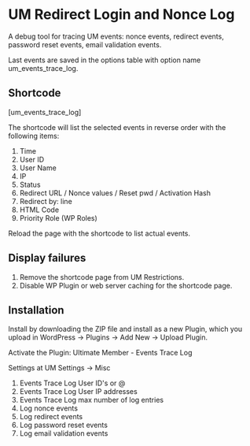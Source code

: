 # UM Redirect Login and Nonce Log
A debug tool for tracing UM events: nonce events, redirect events, password reset events, email validation events.

Last events are saved in the options table with option name um_events_trace_log.

## Shortcode
[um_events_trace_log]

The shortcode will list the selected events in reverse order with the following items:

1. Time
2. User ID
3. User Name
4. IP
5. Status
6. Redirect URL / Nonce values / Reset pwd / Activation Hash
7. Redirect by: line
8. HTML Code
9. Priority Role (WP Roles)

Reload the page with the shortcode to list actual events.
## Display failures
1. Remove the shortcode page from UM Restrictions.
2. Disable WP Plugin or web server caching for the shortcode page.

## Installation
Install by downloading the ZIP file and install as a new Plugin, which you upload in WordPress -> Plugins -> Add New -> Upload Plugin.

Activate the Plugin: Ultimate Member - Events Trace Log

Settings at UM Settings -> Misc

1. Events Trace Log User ID's or @ 	
2. Events Trace Log User IP addresses 	
3. Events Trace Log max number of log entries 	
4. Log nonce events 	
5. Log redirect events 	
6. Log password reset events 	
7. Log email validation events
